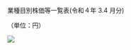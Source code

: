 業種目別株価等一覧表(令和４年 $3.4$ 月分)

（単位：円）

![](https://www.nta.go.jp/tmp/4c321f17-110f-41b2-9106-1f92e30a37c4/images/fd4f6e06317c54b60ff59908abe70857dcbb4cf5085503a0d849940efd9f566f.jpg)